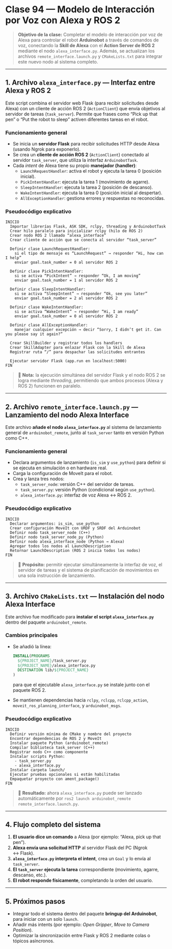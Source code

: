 # Clase 94 — Modelo de Interacción por Voz con Alexa y ROS 2

> **Objetivo de la clase:** Completar el modelo de interacción por voz de Alexa para controlar el robot **Arduinobot** a través de comandos de voz, conectando la **Skill de Alexa** con el **Action Server de ROS 2** mediante el nodo `alexa_interface.py`. Además, se actualizan los archivos `remote_interface.launch.py` y `CMakeLists.txt` para integrar este nuevo nodo al sistema completo.

---

## 1. Archivo `alexa_interface.py` — Interfaz entre Alexa y ROS 2

Este script combina el servidor web Flask (para recibir solicitudes desde Alexa) con un cliente de acción ROS 2 (`ActionClient`) que envía objetivos al servidor de tareas (`task_server`). Permite que frases como “Pick up that pen” o “Put the robot to sleep” activen diferentes tareas en el robot.

### **Funcionamiento general**

- Se inicia un **servidor Flask** para recibir solicitudes HTTP desde Alexa (usando Ngrok para exponerlo).
- Se crea un **cliente de acción ROS 2** (`ActionClient`) conectado al servidor `task_server`, que utiliza la interfaz `ArduinobotTask`.
- Cada *intent* de Alexa tiene su propio **manejador (handler)**:
  - `LaunchRequestHandler`: activa el robot y ejecuta la tarea 0 (posición inicial).
  - `PickIntentHandler`: ejecuta la tarea 1 (movimiento de agarre).
  - `SleepIntentHandler`: ejecuta la tarea 2 (posición de descanso).
  - `WakeIntentHandler`: ejecuta la tarea 0 (posición inicial al despertar).
  - `AllExceptionHandler`: gestiona errores y respuestas no reconocidas.

### **Pseudocódigo explicativo**

```text
INICIO
  Importar librerías Flask, ASK SDK, rclpy, threading y ArduinobotTask
  Crear hilo paralelo para inicializar rclpy (hilo de ROS 2)
  Crear nodo ROS 2 llamado “alexa_interface”
  Crear cliente de acción que se conecta al servidor “task_server”

  Definir clase LaunchRequestHandler:
    si el tipo de mensaje es “LaunchRequest” → responder “Hi, how can I help”
    enviar goal.task_number = 0 al servidor ROS 2

  Definir clase PickIntentHandler:
    si se activa “PickIntent” → responder “Ok, I am moving”
    enviar goal.task_number = 1 al servidor ROS 2

  Definir clase SleepIntentHandler:
    si se activa “SleepIntent” → responder “Ok, see you later”
    enviar goal.task_number = 2 al servidor ROS 2

  Definir clase WakeIntentHandler:
    si se activa “WakeIntent” → responder “Hi, I am ready”
    enviar goal.task_number = 0 al servidor ROS 2

  Definir clase AllExceptionHandler:
    manejar cualquier excepción → decir “Sorry, I didn’t get it. Can you please say it again?”

  Crear SkillBuilder y registrar todos los handlers
  Crear SkillAdapter para enlazar Flask con la Skill de Alexa
  Registrar ruta “/” para despachar las solicitudes entrantes

  Ejecutar servidor Flask (app.run en localhost:5000)
FIN
```

> 🔹 **Nota:** la ejecución simultánea del servidor Flask y el nodo ROS 2 se logra mediante *threading*, permitiendo que ambos procesos (Alexa y ROS 2) funcionen en paralelo.

---

## 2. Archivo `remote_interface.launch.py` — Lanzamiento del nodo Alexa Interface

Este archivo **añade el nodo `alexa_interface.py`** al sistema de lanzamiento general de `arduinobot_remote`, junto al `task_server` tanto en versión Python como C++.

### **Funcionamiento general**

- Declara argumentos de lanzamiento (`is_sim` y `use_python`) para definir si se ejecuta en simulación o en hardware real.
- Carga la configuración de MoveIt para el robot.
- Crea y lanza tres nodos:
  - `task_server_node`: versión C++ del servidor de tareas.
  - `task_server.py`: versión Python (condicional según `use_python`).
  - `alexa_interface.py`: interfaz de voz Alexa ↔ ROS 2.

### **Pseudocódigo explicativo**

```text
INICIO
  Declarar argumentos: is_sim, use_python
  Crear configuración MoveIt con URDF y SRDF del Arduinobot
  Definir nodo task_server_node (C++)
  Definir nodo task_server_node_py (Python)
  Definir nodo alexa_interface_node (Python → Alexa)
  Agregar todos los nodos al LaunchDescription
  Retornar LaunchDescription (ROS 2 inicia todos los nodos)
FIN
```

> 🔹 **Propósito:** permitir ejecutar simultáneamente la interfaz de voz, el servidor de tareas y el sistema de planificación de movimientos en una sola instrucción de lanzamiento.

---

## 3. Archivo `CMakeLists.txt` — Instalación del nodo Alexa Interface

Este archivo fue modificado para **instalar el script `alexa_interface.py`** dentro del paquete `arduinobot_remote`.

### **Cambios principales**

- Se añadió la línea:
  ```cmake
  INSTALL(PROGRAMS
    ${PROJECT_NAME}/task_server.py
    ${PROJECT_NAME}/alexa_interface.py
    DESTINATION lib/${PROJECT_NAME}
  )
  ```
  para que el ejecutable `alexa_interface.py` se instale junto con el paquete ROS 2.

- Se mantienen dependencias hacia `rclpy`, `rclcpp`, `rclcpp_action`, `moveit_ros_planning_interface`, y `arduinobot_msgs`.

### **Pseudocódigo explicativo**

```text
INICIO
  Definir versión mínima de CMake y nombre del proyecto
  Encontrar dependencias de ROS 2 y MoveIt
  Instalar paquete Python (arduinobot_remote)
  Compilar biblioteca task_server (C++)
  Registrar nodo C++ como componente
  Instalar scripts Python:
    - task_server.py
    - alexa_interface.py
  Instalar carpeta launch/
  Ejecutar pruebas opcionales si están habilitadas
  Empaquetar proyecto con ament_package()
FIN
```

> 🔹 **Resultado:** ahora `alexa_interface.py` puede ser lanzado automáticamente por `ros2 launch arduinobot_remote remote_interface.launch.py`.

---

## 4. Flujo completo del sistema

1. **El usuario dice un comando** a Alexa (por ejemplo: “Alexa, pick up that pen”).  
2. **Alexa envía una solicitud HTTP** al servidor Flask del PC (Ngrok ↔ Flask).  
3. **`alexa_interface.py` interpreta el intent**, crea un `Goal` y lo envía al `task_server`.  
4. **El `task_server` ejecuta la tarea** correspondiente (movimiento, agarre, descanso, etc.).  
5. **El robot responde físicamente**, completando la orden del usuario.  

---

## 5. Próximos pasos

- Integrar todo el sistema dentro del paquete **bringup del Arduinobot**, para iniciar con un solo `launch`.  
- Añadir más intents (por ejemplo: *Open Gripper*, *Move to Camera Position*).  
- Optimizar la sincronización entre Flask y ROS 2 mediante colas o tópicos asíncronos.  
